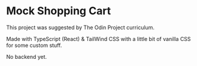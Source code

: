 # Mock Shopping Cart

This project was suggested by The Odin Project curriculum.

Made with TypeScript (React) & TailWind CSS with a little bit of vanilla CSS for some custom stuff.

No backend yet.


